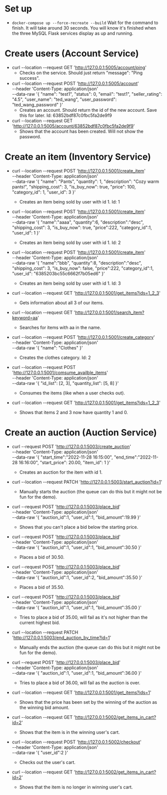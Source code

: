 # Set up

- `docker-compose up --force-recreate --build`
  Wait for the command to finish. It will take around 30 seconds. You will know it's finished when the three MySQL Flask services display as up and running.

# Create users (Account Service)

- curl --location --request GET 'http://127.0.0.1:5005/account/ping'
  - Checks on the service. Should just return "message": "Ping success".
- curl --location --request POST 'http://127.0.0.1:5005/account' \
  --header 'Content-Type: application/json' \
  --data-raw '{
  "name": "test1",
  "status": 0,
  "email": "test1",
  "seller_rating": "4.5",
  "user_name": "ted_wang",
  "user_password": "ted_wang_password"
  }'
  - Creates an account. Should return the id of the new account. Save this for later. Id: 63852bdf87c0fbc5fa2de9f9
- curl --location --request GET 'http://127.0.0.1:5005/account/63852bdf87c0fbc5fa2de9f9'
  - Shows that the account has been created. Will not show the password.

# Create an item (Inventory Service)

- curl --location --request POST 'http://127.0.0.1:5001/create_item' \
   --header 'Content-Type: application/json' \
   --data-raw '{
  "name": "Pants",
  "quantity": 1,
  "description": "Cozy warm pants!",
  "shipping_cost": 3,
  "is_buy_now": true,
  "price": 100,
  "category_id": 1,
  "user_id": 3
  }'
  - Creates an item being sold by user with id 1. Id: 1
- curl --location --request POST 'http://127.0.0.1:5001/create_item' \
  --header 'Content-Type: application/json' \
  --data-raw '{
  "name":"aaaa",
  "quantity":6,
  "description":"desc",
  "shipping_cost": 3,
  "is_buy_now": true,
  "price":222,
  "category_id":1,
  "user_id": 1
  }'
  - Creates an item being sold by user with id 1. Id: 2
- curl --location --request POST 'http://127.0.0.1:5001/create_item' \
  --header 'Content-Type: application/json' \
  --data-raw '{
  "name":"bbb",
  "quantity":8,
  "description":"desc",
  "shipping_cost": 3,
  "is_buy_now": false,
  "price":222,
  "category_id":1,
  "user_id": "6385203bc55c6662f7b05ed6"
  }'

  - Creates an item being sold by user with id 1. Id: 3

- curl --location --request GET 'http://127.0.0.1:5001/get_items?ids=1_2_3'

  - Gets information about all 3 of our items.

- curl --location --request GET 'http://127.0.0.1:5001/search_item?keyword=aa'

  - Searches for items with aa in the name.

- curl --location --request POST 'http://127.0.0.1:5001/create_category' \
  --header 'Content-Type: application/json' \
  --data-raw '{
  "name": "Clothes"
  }'

  - Creates the clothes category. Id: 2

- curl --location --request POST 'http://127.0.0.1:5001/comsume_availble_items' \
   --header 'Content-Type: application/json' \
   --data-raw '{
  "id_list": [2, 3],
  "quantity_list": [5, 8]
  }'

  - Consumes the items (like when a user checks out).

- curl --location --request GET 'http://127.0.0.1:5001/get_items?ids=1_2_3'
  - Shows that items 2 and 3 now have quantity 1 and 0.

# Create an auction (Auction Service)

- curl --request POST 'http://127.0.0.1:5003/create_auction' \
   --header 'Content-Type: application/json' \
   --data-raw '{
  "start_time":"2022-11-28 16:15:00",
  "end_time":"2022-11-28 16:16:00",
  "start_price": 20.00,
  "item_id": 1
  }'

  - Creates an auction for the item with id 1.

- curl --location --request PATCH 'http://127.0.0.1:5003/start_auction?id=1'

  - Manually starts the auction (the queue can do this but it might not be fun for the demo).

- curl --request POST 'http://127.0.0.1:5003/place_bid' \
   --header 'Content-Type: application/json' \
   --data-raw '{
  "auction_id":1,
  "user_id":1,
  "bid_amount":19.99
  }'

  - Shows that you can't place a bid below the starting price.

- curl --request POST 'http://127.0.0.1:5003/place_bid' \
   --header 'Content-Type: application/json' \
   --data-raw '{
  "auction_id":1,
  "user_id":1,
  "bid_amount":30.50
  }'

  - Places a bid of 30.50.

- curl --request POST 'http://127.0.0.1:5003/place_bid' \
  --header 'Content-Type: application/json' \
  --data-raw '{
  "auction_id":1,
  "user_id":2,
  "bid_amount":35.50
  }'

  - Places a bid of 35.50.

- curl --request POST 'http://127.0.0.1:5003/place_bid' \
   --header 'Content-Type: application/json' \
   --data-raw '{
  "auction_id":1,
  "user_id":1,
  "bid_amount":35.00
  }'

  - Tries to place a bid of 35.00, will fail as it's not higher than the current highest bid.

- curl --location --request PATCH 'http://127.0.0.1:5003/end_auction_by_time?id=1'

  - Manually ends the auction (the queue can do this but it might not be fun for the demo).

- curl --request POST 'http://127.0.0.1:5003/place_bid' \
   --header 'Content-Type: application/json' \
   --data-raw '{
  "auction_id":1,
  "user_id":1,
  "bid_amount":36.00
  }'

  - Tries to place a bid of 36.00, will fail as the auction is over.

- curl --location --request GET 'http://127.0.0.1:5001/get_items?ids=1'

  - Shows that the price has been set by the winning of the auction as the winning bid amount.

- curl --location --request GET 'http://127.0.0.1:5002/get_items_in_cart?id=2'

  - Shows that the item is in the winning user's cart.

- curl --location --request POST 'http://127.0.0.1:5002/checkout' \
   --header 'Content-Type: application/json' \
   --data-raw '{
  "user_id":2
  }'

  - Checks out the user's cart.

- curl --location --request GET 'http://127.0.0.1:5002/get_items_in_cart?id=2'
  - Shows that the item is no longer in winning user's cart.
